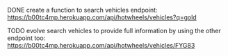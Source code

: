 DONE create a function to search vehicles
endpoint: https://b00tc4mp.herokuapp.com/api/hotwheels/vehicles?q=gold

TODO evolve search vehicles to provide full information by using the other endpoint too: https://b00tc4mp.herokuapp.com/api/hotwheels/vehicles/FYG83









